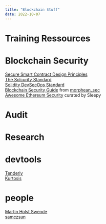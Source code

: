 ```yaml
---
title: "Blockchain Stuff"
date: 2022-10-07
--- 
```

# Training Ressources

# Blockchain Security 
[Secure Smart Contract Design Principles](https://github.com/0xsomnus/secure-smart-contract-design-principles)  
[The Solcurity Standard](https://github.com/transmissions11/solcurity)  
[Solidity DevSecOps Standard](https://github.com/0xsomnus/Solidity-DevSecOps-Standard)  
[Blockchain Security Guide](https://wufflz.notion.site/Blockchain-security-guide-b26aec3d920e414d8a354618d3e36eb4#6c016413df6e40fda812518b7c8b6e37) from [morphean_sec](https://twitter.com/morphean_sec)  
[Awesome Ethereum Security](https://github.com/0xsomnus/awesome-ethereum-security)  curated by Sleepy

# Audit

# Research

# devtools
[Tenderly](https://tenderly.co/)  
[Kurtosis](https://www.kurtosis.com/)  

# people
[Martin Holst Swende](https://swende.se/)  
[samczsun](https://twitter.com/samczsun)  
